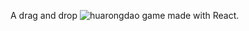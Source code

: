 A drag and drop ![huarongdao](https://chinesepuzzles.org/huarong-pass-sliding-block-puzzle/) game made with React.